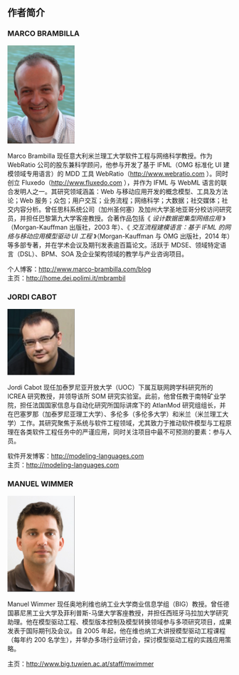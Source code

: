 ## 作者简介

### MARCO BRAMBILLA
<img src="img/author_marco.png" width="30%">

Marco Brambilla 现任意大利米兰理工大学软件工程与网络科学教授。作为 WebRatio 公司的股东兼科学顾问，他参与开发了基于 IFML（OMG 标准化 UI 建模领域专用语言）的 MDD 工具 WebRatio（http://www.webratio.com ）。同时创立 Fluxedo（http://www.fluxedo.com ），并作为 IFML 与 WebML 语言的联合发明人之一。其研究领域涵盖：Web 与移动应用开发的概念模型、工具及方法论；Web 服务；众包；用户交互；业务流程；网络科学；大数据；社交媒体；社交内容分析。曾任思科系统公司（加州圣何塞）及加州大学圣地亚哥分校访问研究员，并担任巴黎第九大学客座教授。合著作品包括《 *设计数据密集型网络应用* 》（Morgan-Kauffman 出版社，2003 年）、《 *交互流程建模语言：基于 IFML 的网络与移动应用模型驱动 UI 工程* 》（Morgan-Kauffman 与 OMG 出版社，2014 年）等多部专著，并在学术会议及期刊发表逾百篇论文。活跃于 MDSE、领域特定语言（DSL）、BPM、SOA 及企业架构领域的教学与产业咨询项目。

个人博客：http://www.marco-brambilla.com/blog</br>
主页：http://home.dei.polimi.it/mbrambil

### JORDI CABOT
<img src="img/author_jordi.png" width="30%">

Jordi Cabot 现任加泰罗尼亚开放大学（UOC）下属互联网跨学科研究所的 ICREA 研究教授，并领导该所 SOM 研究实验室。此前，他曾任教于南特矿业学院，担任法国国家信息与自动化研究所国际讲席下的 AtlanMod 研究组组长，并在巴塞罗那（加泰罗尼亚理工大学）、多伦多（多伦多大学）和米兰（米兰理工大学）工作。其研究聚焦于系统与软件工程领域，尤其致力于推动软件模型与工程原理在各类软件工程任务中的严谨应用，同时关注项目中最不可预测的要素：参与人员。

软件开发博客：http://modeling-languages.com</br>
主页：http://modeling-languages.com


### MANUEL WIMMER
<img src="img/author_manuel.png" width="30%">

Manuel Wimmer 现任奥地利维也纳工业大学商业信息学组（BIG）教授。曾任德国慕尼黑工业大学及菲利普斯-马堡大学客座教授，并担任西班牙马拉加大学研究助理。他在模型驱动工程、模型版本控制及模型转换领域参与多项研究项目，成果发表于国际期刊及会议。自 2005 年起，他在维也纳工大讲授模型驱动工程课程（每年约 200 名学生），并举办多场行业研讨会，探讨模型驱动工程的实践应用策略。

主页：http://www.big.tuwien.ac.at/staff/mwimmer


